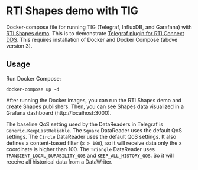 # RTI Shapes demo with TIG

Docker-compose file for running TIG (Telegraf, InfluxDB, and Garafana) with [RTI Shapes demo](https://www.rti.com/free-trial/shapes-demo).
This is to demonstrate [Telegraf plugin for RTI Connext DDS](https://www.rti.com/developers/rti-labs/telegraf-plugin-for-connext-dds). 
This requires installation of Docker and Docker Compose (above version 3).

## Usage

Run Docker Compose:
  
    docker-compose up -d
    
After running the Docker images, you can run the RTI Shapes demo and create Shapes publishers. 
Then, you can see Shapes data visualized in a Grafana dashboard (http://localhost:3000).

The baseline QoS setting used by the DataReaders in Telegraf is `Generic.KeepLastReliable`. 
The `Square` DataReader uses the default QoS settings. 
The `Circle` DataReader uses the default QoS settings. It also defines a content-based filter (`x > 100`), so it will receive data only the x coordinate is higher than 100. 
The `Triangle` DataReader uses `TRANSIENT_LOCAL_DURABILITY_QOS` and `KEEP_ALL_HISTORY_QOS`. So it will receive all historical data from a DataWriter. 
